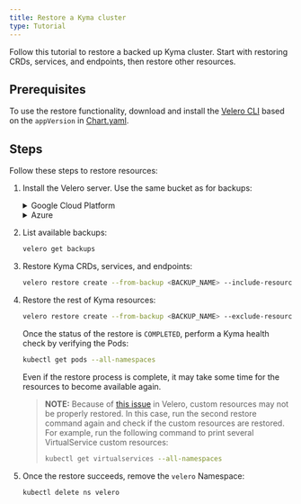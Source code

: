 ```yaml
---
title: Restore a Kyma cluster
type: Tutorial
---
```


Follow this tutorial to restore a backed up Kyma cluster. Start with restoring CRDs, services, and endpoints, then restore other resources.

## Prerequisites

To use the restore functionality, download and install the [Velero CLI](https://github.com/heptio/velero/releases/tag/v1.2.0) based on the `appVersion` in [Chart.yaml](https://github.com/kyma-project/kyma/tree/master/resources/backup/Chart.yaml).

## Steps

Follow these steps to restore resources:

1. Install the Velero server. Use the same bucket as for backups:

    <div tabs name="override-configuration">
      <details>
      <summary label="google-cloud-platform">
      Google Cloud Platform
      </summary>

      ```bash
      velero install \
          --provider gcp \
          --bucket {BUCKET} \
          --secret-file {CREDENTIALS_FILE} \
          --plugins velero/velero-plugin-for-gcp:v1.0.0,eu.gcr.io/kyma-project/backup-plugins:c08e6274 \
          --restore-only \
          --wait
      ```

      >**NOTE:** For details on configuring and installing Velero on GCP, see [this](https://github.com/vmware-tanzu/velero-plugin-for-gcp) repository.

      </details>
      <details>
      <summary label="azure">
      Azure
      </summary>

      ```bash
      velero install \
          --provider azure \
          --bucket {BUCKET} \
          --secret-file {CREDENTIALS_FILE} \
          --plugins velero/velero-plugin-for-microsoft-azure:v1.0.0,eu.gcr.io/kyma-project/backup-plugins:c08e6274 \
          --backup-location-config resourceGroup={AZURE_RESOURCE_GROUP},storageAccount={AZURE_STORAGE_ACCOUNT} \
          --snapshot-location-config apiTimeout={API_TIMEOUT},resourceGroup={AZURE_RESOURCE_GROUP} \
          --restore-only \
          --wait
      ```

      >**NOTE:** For details on configuring and installing Velero in Azure, see [this](https://github.com/vmware-tanzu/velero-plugin-for-microsoft-azure) repo.

      >**CAUTION:** If you are using AKS, set the **AZURE_RESOURCE_GROUP** to the name of the auto-generated resource group created when you provision your cluster on Azure since this resource group contains your cluster's virtual machines/disks.

      </details>
    </div>

2. List available backups:

    ```bash
    velero get backups
    ```

3. Restore Kyma CRDs, services, and endpoints:

    ```bash
    velero restore create --from-backup <BACKUP_NAME> --include-resources customresourcedefinitions.apiextensions.k8s.io,services,endpoints --wait
    ```

4. Restore the rest of Kyma resources:

    ```bash
    velero restore create --from-backup <BACKUP_NAME> --exclude-resources customresourcedefinitions.apiextensions.k8s.io,services,endpoints --restore-volumes --wait
    ```

    Once the status of the restore is `COMPLETED`, perform a Kyma health check by verifying the Pods:

    ```bash
    kubectl get pods --all-namespaces
    ```

    Even if the restore process is complete, it may take some time for the resources to become available again.

    > **NOTE:** Because of [this issue](https://github.com/vmware-tanzu/velero/issues/964) in Velero, custom resources may not be properly restored. In this case, run the second restore command again and check if the custom resources are restored. For example, run the following command to print several VirtualService custom resources:
    >```bash
    > kubectl get virtualservices --all-namespaces
    > ```

5. Once the restore succeeds, remove the `velero` Namespace:

    ```bash
    kubectl delete ns velero
    ```
